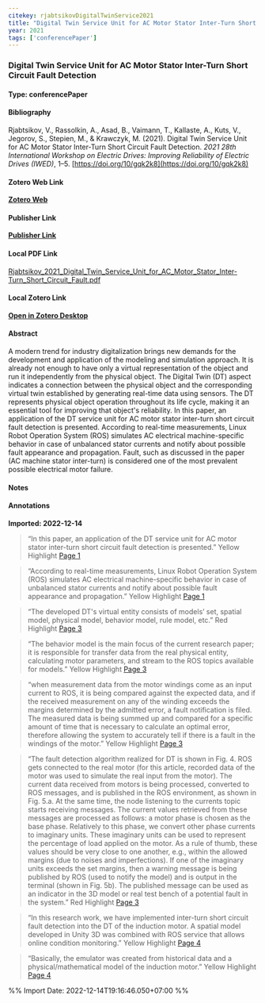 ```yaml
---
citekey: rjabtsikovDigitalTwinService2021  
title: "Digital Twin Service Unit for AC Motor Stator Inter-Turn Short Circuit Fault Detection"
year: 2021
tags: ['conferencePaper']
---
```


### Digital Twin Service Unit for AC Motor Stator Inter-Turn Short Circuit Fault Detection  

#### Type: conferencePaper

#### Bibliography
  
Rjabtsikov, V., Rassolkin, A., Asad, B., Vaimann, T., Kallaste, A., Kuts, V., Jegorov, S., Stepien, M., & Krawczyk, M. (2021). Digital Twin Service Unit for AC Motor Stator Inter-Turn Short Circuit Fault Detection. _2021 28th International Workshop on Electric Drives: Improving Reliability of Electric Drives (IWED)_, 1–5. [https://doi.org/10/gqk2k8](https://doi.org/10/gqk2k8)  
  

#### Zotero Web Link
[**Zotero Web**](http://zotero.org/users/242940/items/M3JI9TZU)  

#### Publisher Link
[**Publisher Link**](https://ieeexplore.ieee.org/document/9376328/)  

#### Local PDF Link
[Rjabtsikov_2021_Digital_Twin_Service_Unit_for_AC_Motor_Stator_Inter-Turn_Short_Circuit_Fault.pdf](file:///C:/Users/User/Zotero/storage/PYZVEHRI/Rjabtsikov_2021_Digital_Twin_Service_Unit_for_AC_Motor_Stator_Inter-Turn_Short_Circuit_Fault.pdf)  

#### Local Zotero Link
[**Open in Zotero Desktop**](zotero://select/library/items/M3JI9TZU)  

#### Abstract

A modern trend for industry digitalization brings new demands for the development and application of the modeling and simulation approach. It is already not enough to have only a virtual representation of the object and run it independently from the physical object. The Digital Twin (DT) aspect indicates a connection between the physical object and the corresponding virtual twin established by generating real-time data using sensors. The DT represents physical object operation throughout its life cycle, making it an essential tool for improving that object's reliability. In this paper, an application of the DT service unit for AC motor stator inter-turn short circuit fault detection is presented. According to real-time measurements, Linux Robot Operation System (ROS) simulates AC electrical machine-specific behavior in case of unbalanced stator currents and notify about possible fault appearance and propagation. Fault, such as discussed in the paper (AC machine stator inter-turn) is considered one of the most prevalent possible electrical motor failure.


#### Notes


#### Annotations
  
**Imported: 2022-12-14**

> “In this paper, an application of the DT service unit for AC motor stator inter-turn short circuit fault detection is presented.” Yellow Highlight [Page 1](zotero://open-pdf/library/items/PYZVEHRI?page=1)

> “According to real-time measurements, Linux Robot Operation System (ROS) simulates AC electrical machine-specific behavior in case of unbalanced stator currents and notify about possible fault appearance and propagation.” Yellow Highlight [Page 1](zotero://open-pdf/library/items/PYZVEHRI?page=1)

> “The developed DT's virtual entity consists of models’ set, spatial model, physical model, behavior model, rule model, etc.” Red Highlight [Page 3](zotero://open-pdf/library/items/PYZVEHRI?page=3)

> “The behavior model is the main focus of the current research paper; it is responsible for transfer data from the real physical entity, calculating motor parameters, and stream to the ROS topics available for models.” Yellow Highlight [Page 3](zotero://open-pdf/library/items/PYZVEHRI?page=3)

> “when measurement data from the motor windings come as an input current to ROS, it is being compared against the expected data, and if the received measurement on any of the winding exceeds the margins determined by the admitted error, a fault notification is filed. The measured data is being summed up and compared for a specific amount of time that is necessary to calculate an optimal error, therefore allowing the system to accurately tell if there is a fault in the windings of the motor.” Yellow Highlight [Page 3](zotero://open-pdf/library/items/PYZVEHRI?page=3)

> “The fault detection algorithm realized for DT is shown in Fig. 4. ROS gets connected to the real motor (for this article, recorded data of the motor was used to simulate the real input from the motor). The current data received from motors is being processed, converted to ROS messages, and is published in the ROS environment, as shown in Fig. 5.a. At the same time, the node listening to the currents topic starts receiving messages. The current values retrieved from these messages are processed as follows: a motor phase is chosen as the base phase. Relatively to this phase, we convert other phase currents to imaginary units. These imaginary units can be used to represent the percentage of load applied on the motor. As a rule of thumb, these values should be very close to one another, e.g., within the allowed margins (due to noises and imperfections). If one of the imaginary units exceeds the set margins, then a warning message is being published by ROS (used to notify the model) and is output in the terminal (shown in Fig. 5b). The published message can be used as an indicator in the 3D model or real test bench of a potential fault in the system.” Red Highlight [Page 3](zotero://open-pdf/library/items/PYZVEHRI?page=3)

> “In this research work, we have implemented inter-turn short circuit fault detection into the DT of the induction motor. A spatial model developed in Unity 3D was combined with ROS service that allows online condition monitoring.” Yellow Highlight [Page 4](zotero://open-pdf/library/items/PYZVEHRI?page=4)

> “Basically, the emulator was created from historical data and a physical/mathematical model of the induction motor.” Yellow Highlight [Page 4](zotero://open-pdf/library/items/PYZVEHRI?page=4)


%% Import Date: 2022-12-14T19:16:46.050+07:00 %%
